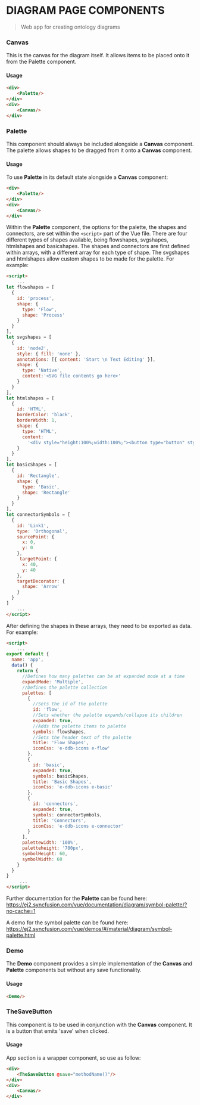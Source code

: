 # DIAGRAM PAGE COMPONENTS


> Web app for creating ontology diagrams

### Canvas

This is the canvas for the diagram itself. It allows items to be placed onto it from the Palette component.

#### Usage

```html
<div>
    <Palette/>
</div>
<div>
    <Canvas/>
</div>
```

### Palette

This component should always be included alongside a **Canvas** component. The palette allows shapes to be dragged from it onto a **Canvas** component.

#### Usage

To use **Palette** in its default state alongside a **Canvas** component:

```html
<div>
    <Palette/>
</div>
<div>
    <Canvas/>
</div>
```

Within the **Palette** component, the options for the palette, the shapes and connectors, are set within the `<script>` part of the Vue file. There are four different types of shapes available, being flowshapes, svgshapes, htmlshapes and basicshapes. The shapes and connectors are first defined within arrays, with a different array for each type of shape. The svgshapes and htmlshapes allow custom shapes to be made for the palette. For example:

```html
<script>
    ...
let flowshapes = [
  {
    id: 'process',
    shape: {
      type: 'Flow',
      shape: 'Process'
    }
  }
],
let svgshapes = [
  {
    id: 'node2',
    style: { fill: 'none' },
    annotations: [{ content: 'Start \n Text Editing' }],
    shape: {
      type: 'Native',
      content:'<SVG file contents go here>'
    }
  }
],    
let htmlshapes = [
  {
    id: 'HTML',
    borderColor: 'black',
    borderWidth: 1,
    shape: {
      type: 'HTML',
      content:
        '<div style="height:100%;width:100%;"><button type="button" style="width:100%;overflow:hidden">HTML</button></div>'
    }
  }
],
let basicShapes = [
  {
    id: 'Rectangle',
    shape: {
      type: 'Basic',
      shape: 'Rectangle'
    }
  }
],
let connectorSymbols = [
  {
    id: 'Link1',
    type: 'Orthogonal',
    sourcePoint: {
      x: 0,
      y: 0
    },
     targetPoint: {
      x: 40,
      y: 40
    },
    targetDecorator: {
      shape: 'Arrow'
    }
  }
]
    ...
</script>
```

After defining the shapes in these arrays, they need to be exported as data. For example:

```html
<script>
    ...
export default {
  name: 'app',
  data() {
    return {
      //Defines how many palettes can be at expanded mode at a time
      expandMode: 'Multiple',
      //Defines the palette collection
      palettes: [
        {
          //Sets the id of the palette
          id: 'flow',
          //Sets whether the palette expands/collapse its children
          expanded: true,
          //Adds the palette items to palette
          symbols: flowshapes,
          //Sets the header text of the palette
          title: 'Flow Shapes',
          iconCss: 'e-ddb-icons e-flow'
        },
        {
          id: 'basic',
          expanded: true,
          symbols: basicShapes,
          title: 'Basic Shapes',
          iconCss: 'e-ddb-icons e-basic'
        },
        {
          id: 'connectors',
          expanded: true,
          symbols: connectorSymbols,
          title: 'Connectors',
          iconCss: 'e-ddb-icons e-connector'
        }
      ],
      palettewidth: '100%',
      paletteheight: '700px',
      symbolHeight: 60,
      symbolWidth: 60
    }
  }
}
     ...
</script>
```

Further documentation for the **Palette** can be found here: https://ej2.syncfusion.com/vue/documentation/diagram/symbol-palette/?no-cache=1

A demo for the symbol palette can be found here: https://ej2.syncfusion.com/vue/demos/#/material/diagram/symbol-palette.html

### Demo

The **Demo** component provides a simple implementation of the **Canvas** and **Palette** components but without any save functionality. 

#### Usage

```html
<Demo/>
```

### TheSaveButton

This component is to be used in conjunction with the **Canvas** component. It is a button that emits 'save' when clicked.

#### Usage

App section is a wrapper component, so use as follow:

```html
<div>
    <TheSaveButton @save="methodName()"/>
</div>
<div>
    <Canvas/>
</div>
```
